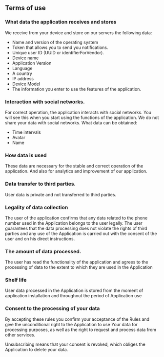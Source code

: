 ## Terms of use

### What data the application receives and stores
We receive from your device and store on our servers the following data:
* Name and version of the operating system
* Token that allows you to send you notifications.
* Unique user ID (UUID or identifierForVendor).
* Device name
* Application Version
* Language
* A country
* IP address
* Device Model
* The information you enter to use the features of the application.

### Interaction with social networks.
For correct operation, the application interacts with social networks. You will see this when you start using the functions of the application. We do not share your data with social networks. What data can be obtained:
* Time intervals
* Avatar
* Name

### How data is used
These data are necessary for the stable and correct operation of the application. And also for analytics and improvement of our application.

### Data transfer to third parties.
User data is private and not transferred to third parties.

### Legality of data collection
The user of the application confirms that any data related to the phone number used in the Application belongs to the user legally. The user guarantees that the data processing does not violate the rights of third parties and any use of the Application is carried out with the consent of the user and on his direct instructions.

### The amount of data processed.
The user has read the functionality of the application and agrees to the processing of data to the extent to which they are used in the Application

### Shelf life
User data processed in the Application is stored from the moment of application installation and throughout the period of Application use

### Consent to the processing of your data
By accepting these rules you confirm your acceptance of the Rules and give the unconditional right to the Application to use Your data for processing purposes, as well as the right to request and process data from other services.

Unsubscribing means that your consent is revoked, which obliges the Application to delete your data.
